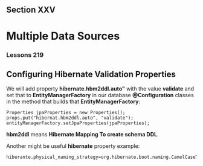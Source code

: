 ## Section XXV
# Multiple Data Sources
### Lessons 219
## Configuring Hibernate Validation Properties


We will add property <b>hibernate.hbm2ddl.auto"</b> with the value <b>validate</b> 
and set that to <b>EntityManagerFactory</b> in our database <b>@Configuration</b> classes
in the method that builds that <b>EntityManagerFactory</b>:
    
    Properties jpaProperties = new Properties();
    props.put("hibernat.hbm2ddl.auto", "validate"); 
    entityManagerFactory.setJpaProperties(jpaProperties);

<b>hbm2ddl</b> means <b>Hibernate Mapping To create schema DDL</b>.    

Another might be useful <b>hibernate</b> property example:

    hiberante.physical_naming_strategy=org.hibernate.boot.naming.CamelCaseToUnderscoresNamingStrategy
